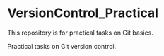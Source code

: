# VersionControl_Practical

This repository is for practical tasks on Git basics.

Practical tasks on Git version control.